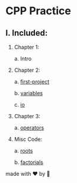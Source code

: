 # CPP Practice


## I. Included:

  1. Chapter 1:

      a. Intro

  2. Chapter 2:

      a. [first-project](./first-project)

      b. [variables](./variables)    

      c. [io](./io)

  3. Chapter 3:

        a. [operators](./operators)

  4. Misc Code:

      a. [roots](./misc-code/roots)

      b. [factorials](./misc-code/factorials)
      
      
 made with :heart: by :unicorn:
